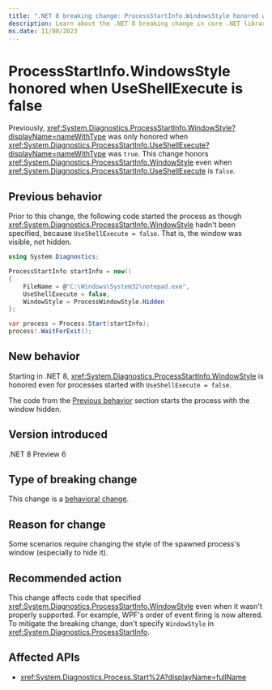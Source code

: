 ```yaml
---
title: ".NET 8 breaking change: ProcessStartInfo.WindowsStyle honored when UseShellExecute is false"
description: Learn about the .NET 8 breaking change in core .NET libraries where ProcessStartInfo.WindowsStyle is now honored even when UseShellExecute is false.
ms.date: 11/08/2023
---
```

# ProcessStartInfo.WindowsStyle honored when UseShellExecute is false

Previously, <xref:System.Diagnostics.ProcessStartInfo.WindowStyle?displayName=nameWithType> was only honored when <xref:System.Diagnostics.ProcessStartInfo.UseShellExecute?displayName=nameWithType> was `true`. This change honors <xref:System.Diagnostics.ProcessStartInfo.WindowStyle> even when <xref:System.Diagnostics.ProcessStartInfo.UseShellExecute> is `false`.

## Previous behavior

Prior to this change, the following code started the process as though <xref:System.Diagnostics.ProcessStartInfo.WindowStyle> hadn't been specified, because `UseShellExecute = false`. That is, the window was visible, not hidden.

```csharp
using System.Diagnostics;

ProcessStartInfo startInfo = new()
{
    FileName = @"C:\Windows\System32\notepad.exe",
    UseShellExecute = false,
    WindowStyle = ProcessWindowStyle.Hidden
};

var process = Process.Start(startInfo);
process!.WaitForExit();
```

## New behavior

Starting in .NET 8, <xref:System.Diagnostics.ProcessStartInfo.WindowStyle> is honored even for processes started with `UseShellExecute = false`.

The code from the [Previous behavior](#previous-behavior) section starts the process with the window hidden.

## Version introduced

.NET 8 Preview 6

## Type of breaking change

This change is a [behavioral change](../../categories.md#behavioral-change).

## Reason for change

Some scenarios require changing the style of the spawned process's window (especially to hide it).

## Recommended action

This change affects code that specified <xref:System.Diagnostics.ProcessStartInfo.WindowStyle> even when it wasn't properly supported. For example, WPF's order of event firing is now altered. To mitigate the breaking change, don't specify `WindowStyle` in <xref:System.Diagnostics.ProcessStartInfo>.

## Affected APIs

- <xref:System.Diagnostics.Process.Start%2A?displayName=fullName>
